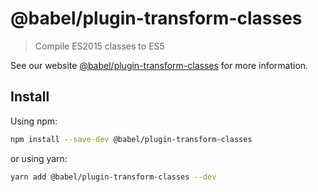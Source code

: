 # @babel/plugin-transform-classes

> Compile ES2015 classes to ES5

See our website [@babel/plugin-transform-classes](https://babeljs.io/docs/en/next/babel-plugin-transform-classes.html) for more information.

## Install

Using npm:

```bash
npm install --save-dev @babel/plugin-transform-classes
```

or using yarn:

```bash
yarn add @babel/plugin-transform-classes --dev
```

